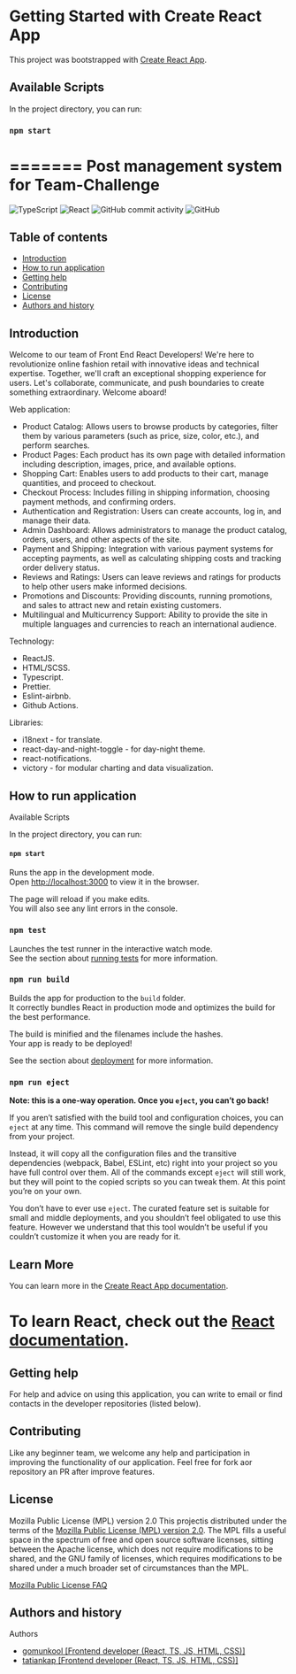 
# Getting Started with Create React App

This project was bootstrapped with [Create React App](https://github.com/facebook/create-react-app).

## Available Scripts

In the project directory, you can run:

### `npm start`
=======
Post management system for Team-Challenge
=================================================
![TypeScript](https://img.shields.io/badge/typescript-%23007ACC.svg?style=for-the-badge&logo=typescript&logoColor=white)
![React](https://img.shields.io/badge/react-%2320232a.svg?style=for-the-badge&logo=react&logoColor=%2361DAFB)
![GitHub commit activity](https://img.shields.io/github/commit-activity/y/PoMaKoM-RSTeam/send-to-telegram-front?style=for-the-badge)
![GitHub](https://img.shields.io/github/license/PoMaKoM-RSTeam/send-to-telegram-front?style=for-the-badge)


Table of contents
-----------------

* [Introduction](#introduction)
* [How to run application](#how-to-run-application)
* [Getting help](#getting-help)
* [Contributing](#contributing)
* [License](#license)
* [Authors and history](#authors-and-history)


Introduction
------------
Welcome to our team of Front End React Developers! We're here to revolutionize online fashion retail with innovative ideas and technical expertise. Together, we'll craft an exceptional shopping experience for users. Let's collaborate, communicate, and push boundaries to create something extraordinary. Welcome aboard!



Web application:
- Product Catalog: Allows users to browse products by categories, filter them by various parameters (such as price, size, color, etc.), and perform searches.
- Product Pages: Each product has its own page with detailed information including description, images, price, and available options.
- Shopping Cart: Enables users to add products to their cart, manage quantities, and proceed to checkout.
- Checkout Process: Includes filling in shipping information, choosing payment methods, and confirming orders.
- Authentication and Registration: Users can create accounts, log in, and manage their data.
- Admin Dashboard: Allows administrators to manage the product catalog, orders, users, and other aspects of the site.
- Payment and Shipping: Integration with various payment systems for accepting payments, as well as calculating shipping costs and tracking order delivery status.
- Reviews and Ratings: Users can leave reviews and ratings for products to help other users make informed decisions.
- Promotions and Discounts: Providing discounts, running promotions, and sales to attract new and retain existing customers.
- Multilingual and Multicurrency Support: Ability to provide the site in multiple languages and currencies to reach an international audience.

Technology:
- ReactJS.
- HTML/SCSS.
- Typescript.
- Prettier.
- Eslint-airbnb.
- Github Actions.


Libraries:
- i18next - for translate.
- react-day-and-night-toggle - for day-night theme.
- react-notifications.
- victory - for modular charting and data visualization.


How to run application
------------

Available Scripts

In the project directory, you can run:

#### `npm start`


Runs the app in the development mode.\
Open [http://localhost:3000](http://localhost:3000) to view it in the browser.

The page will reload if you make edits.\
You will also see any lint errors in the console.


### `npm test`


Launches the test runner in the interactive watch mode.\
See the section about [running tests](https://facebook.github.io/create-react-app/docs/running-tests) for more information.


### `npm run build`


Builds the app for production to the `build` folder.\
It correctly bundles React in production mode and optimizes the build for the best performance.

The build is minified and the filenames include the hashes.\
Your app is ready to be deployed!

See the section about [deployment](https://facebook.github.io/create-react-app/docs/deployment) for more information.


### `npm run eject`

**Note: this is a one-way operation. Once you `eject`, you can’t go back!**

If you aren’t satisfied with the build tool and configuration choices, you can `eject` at any time. This command will remove the single build dependency from your project.

Instead, it will copy all the configuration files and the transitive dependencies (webpack, Babel, ESLint, etc) right into your project so you have full control over them. All of the commands except `eject` will still work, but they will point to the copied scripts so you can tweak them. At this point you’re on your own.

You don’t have to ever use `eject`. The curated feature set is suitable for small and middle deployments, and you shouldn’t feel obligated to use this feature. However we understand that this tool wouldn’t be useful if you couldn’t customize it when you are ready for it.

## Learn More

You can learn more in the [Create React App documentation](https://facebook.github.io/create-react-app/docs/getting-started).

To learn React, check out the [React documentation](https://reactjs.org/).
=======


Getting help
------------

For help and advice on using this application, you can write to email or find contacts in the developer repositories (listed below).


Contributing
------------

Like any beginner team, we welcome any help and participation in improving the functionality of our application. Feel free for fork aor repository an PR after improve features.


License
-------

Mozilla Public License (MPL) version 2.0
This projectis distributed under the terms of the [Mozilla Public License (MPL) version 2.0](https://www.mozilla.org/en-US/MPL/2.0/). The MPL fills a useful space in the spectrum of free and open source software licenses, sitting between the Apache license, which does not require modifications to be shared, and the GNU family of licenses, which requires modifications to be shared under a much broader set of circumstances than the MPL.

[Mozilla Public License FAQ](https://www.mozilla.org/en-US/MPL/2.0/FAQ/)


Authors and history
---------------------------


Authors 
* [gomunkool  [Frontend developer (React, TS, JS, HTML, CSS)]](https://github.com/gomunkool)
* [tatiankap  [Frontend developer (React, TS, JS, HTML, CSS)]](https://github.com/tatiankap)
